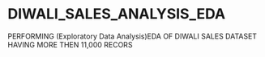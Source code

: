 # DIWALI_SALES_ANALYSIS_EDA
PERFORMING (Exploratory Data Analysis)EDA OF DIWALI SALES DATASET HAVING MORE THEN 11,000 RECORS
